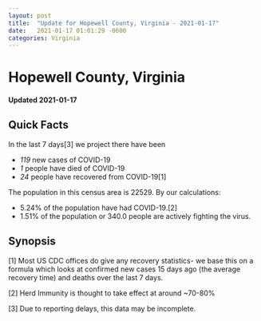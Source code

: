 ```yaml
---
layout: post
title:  "Update for Hopewell County, Virginia - 2021-01-17"
date:   2021-01-17 01:01:29 -0600
categories: Virginia
---
```


# Hopewell County, Virginia
#### Updated 2021-01-17

## Quick Facts

In the last 7 days[3] we project there have been
- *119* new cases of COVID-19
- *1* people have died of COVID-19
- *24* people have recovered from COVID-19[1]

The population in this census area is 22529. By our calculations:
- 5.24% of the population have had COVID-19.[2]
- 1.51% of the population or 340.0 people are actively fighting the virus.

## Synopsis




[1] Most US CDC offices do give any recovery statistics- we base this on a formula which looks at confirmed new cases
15 days ago (the average recovery time) and deaths over the last 7 days.

[2] Herd Immunity is thought to take effect at around ~70-80%

[3] Due to reporting delays, this data may be incomplete.
 
    